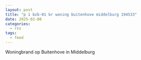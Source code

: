 ```yaml
---
layout: post
title: "p 1 bzb-01 br woning buitenhove middelburg 194533"
date: 2025-02-08
categories: 
  - rss
tags: 
  - feed
---
```


Woningbrand op Buitenhove in Middelburg
